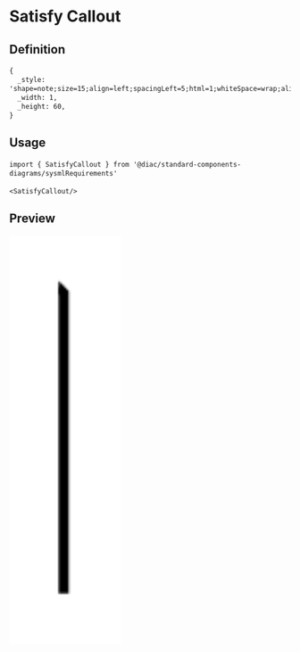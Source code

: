 # Satisfy Callout

## Definition

```
{
  _style: 'shape=note;size=15;align=left;spacingLeft=5;html=1;whiteSpace=wrap;align=center;',
  _width: 1,
  _height: 60,
}
```

## Usage

```
import { SatisfyCallout } from '@diac/standard-components-diagrams/sysmlRequirements'

<SatisfyCallout/>
```

## Preview

<img src="./satisfy-callout.png" width="200"/>
